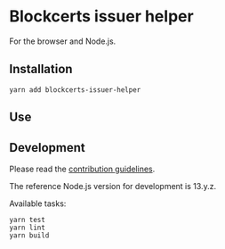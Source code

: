 # Blockcerts issuer helper

For the browser and Node.js.

## Installation

````
yarn add blockcerts-issuer-helper
````

## Use

## Development

Please read the [contribution guidelines](CONTRIBUTING.md).

The reference Node.js version for development is 13.y.z.

Available tasks:
````
yarn test
yarn lint
yarn build
````
